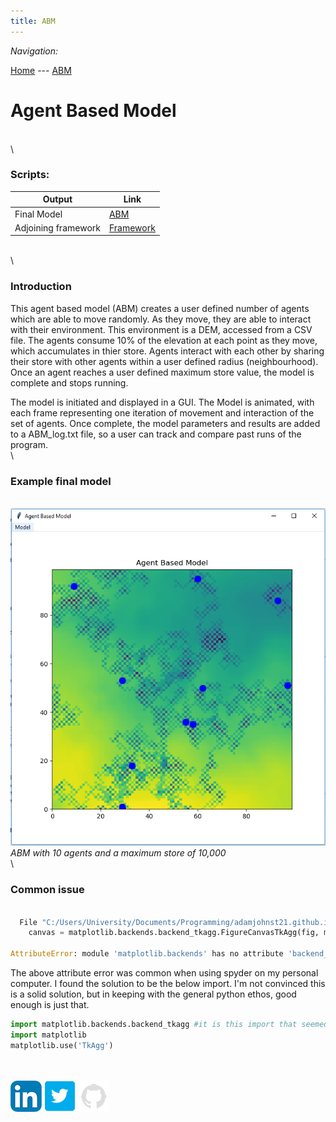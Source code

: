 ```yaml
---
title: ABM
---
```


*Navigation:*

[Home](https://adamjohnst21.github.io/website/) --- [ABM](https://adamjohnst21.github.io/agent_based_model/)




# Agent Based Model
\
\
### Scripts:
Output | Link
--|--
Final Model | [ABM](https://github.com/adamjohnst21/agent_based_model/blob/master/finalModel.py)
Adjoining framework | [Framework](https://github.com/adamjohnst21/agent_based_model/blob/master/agentframework.py)
\
\
### Introduction

This agent based model (ABM) creates a user defined number of agents which are able to move randomly. As they move, they are able to interact with their environment. This environment is a DEM, accessed from a CSV file. The agents consume 10% of the elevation at each point as they move, which accumulates in thier store. Agents interact with each other by sharing their store with other agents within a user defined radius (neighbourhood). Once an agent reaches a user defined maximum store value, the model is complete and stops running. 

The model is initiated and displayed in a GUI. The Model is animated, with each frame representing one iteration of movement and interaction of the set of agents. Once complete, the model parameters and results are added to a ABM_log.txt file, so a user can track and compare past runs of the program. 
\
\
### Example final model
\
![model](https://github.com/adamjohnst21/agent_based_model/blob/master/docs/fModel.PNG?raw=true)
*ABM with 10 agents and a maximum store of 10,000*
\
\
### Common issue
```python

  File "C:/Users/University/Documents/Programming/adamjohnst21.github.io/agent_based_model/model9.py", line 96, in <module>
    canvas = matplotlib.backends.backend_tkagg.FigureCanvasTkAgg(fig, master=root)

AttributeError: module 'matplotlib.backends' has no attribute 'backend_tkagg'
``` 
The above attribute error was common when using spyder on my personal computer. I found the solution to be the below import. I'm not convinced this is a solid solution, but in keeping with the general python ethos, good enough is just that.

```python
import matplotlib.backends.backend_tkagg #it is this import that seemed to fix the error
import matplotlib
matplotlib.use('TkAgg')
``` 
\
\
[![linkedinLogo](https://github.com/adamjohnst21/agent_based_model/blob/master/docs/linkedin.png?raw=true)](https://www.linkedin.com/in/adamjohnstonuk/) [![TwitterLogo](https://github.com/adamjohnst21/agent_based_model/blob/master/docs/twitter.jpg?raw=true)](https://twitter.com/adamjohnst21) [![GitLogo](https://github.com/adamjohnst21/agent_based_model/blob/master/docs/git.png?raw=true)](https://github.com/adamjohnst21)

